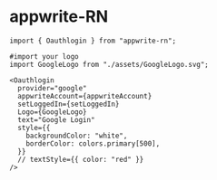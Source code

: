 # appwrite-RN
`
import { Oauthlogin } from "appwrite-rn";
`
```
#import your logo
import GoogleLogo from "./assets/GoogleLogo.svg";
```

```
<Oauthlogin
  provider="google"
  appwriteAccount={appwriteAccount}
  setLoggedIn={setLoggedIn}
  Logo={GoogleLogo}
  text="Google Login"
  style={{
    backgroundColor: "white",
    borderColor: colors.primary[500],
  }}
  // textStyle={{ color: "red" }}
/>
```
